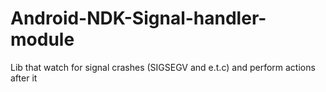 # Android-NDK-Signal-handler-module
Lib that watch for signal crashes (SIGSEGV and e.t.c) and perform actions after it
